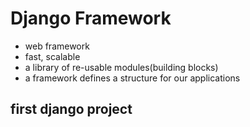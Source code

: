# Django Framework

- web framework
- fast, scalable
- a library of re-usable modules(building blocks)
- a framework defines a structure for our applications

## first django project

```js
```
